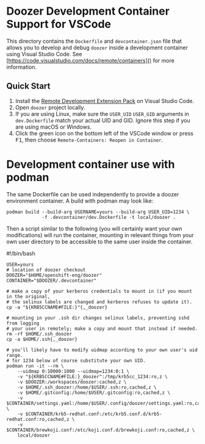# Doozer Development Container Support for VSCode

This directory contains the `Dockerfile` and `devcontainer.json` file
that allows you to develop and debug `doozer` inside a development container
using Visual Studio Code. See [https://code.visualstudio.com/docs/remote/containers]() for more information.

## Quick Start

1. Install the [Remote Development Extension Pack][] on Visual Studio Code.
2. Open `doozer` project locally.
3. If you are using Linux, make sure the `USER_UID` `USER_GID` arguments in `dev.Dockerfile` match your actual UID and GID. Ignore this step if you are using macOS or Windows.
4. Click the green icon on the bottom left of the VSCode window or press <kbd>F1</kbd>, then choose `Remote-Containers: Reopen in Container`.

[Remote Development Extension Pack]: https://marketplace.visualstudio.com/items?itemName=ms-vscode-remote.vscode-remote-extensionpack

# Development container use with podman

The same Dockerfile can be used independently to provide a doozer environment container.
A build with podman may look like:

    podman build --build-arg USERNAME=yours --build-arg USER_UID=1234 \
                 -f .devcontainer/dev.Dockerfile -t local/doozer .

Then a script similar to the following (you will certainly want your own modifications)
will run the container, mounting in relevant things from your own user directory to be
accessible to the same user inside the container.

#!/bin/bash

    USER=yours
    # location of doozer checkout
    DOOZER="$HOME/openshift-eng/doozer"
    CONTAINER="$DOOZER/.devcontainer"

    # make a copy of your kerberos credentials to mount in (if you mount in the original,
    # the selinux labels are changed and kerberos refuses to update it).
    cp -a "${KRB5CCNAME#FILE:}"{,_doozer}

    # mounting in your .ssh dir changes selinux labels, preventing sshd from logging
    # your user in remotely; make a copy and mount that instead if needed.
    rm -rf $HOME/.ssh_doozer
    cp -a $HOME/.ssh{,_doozer}

    # you'll likely have to modify uidmap according to your own user's uid range.
    # for 1234 below of course substitute your own UID.
    podman run -it --rm \
        --uidmap 0:10000:1000 --uidmap=1234:0:1 \
        -v "${KRB5CCNAME#FILE:}_doozer":/tmp/krb5cc_1234:ro,z \
        -v $DOOZER:/workspaces/doozer:cached,z \
        -v $HOME/.ssh_doozer:/home/$USER/.ssh:ro,cached,z \
        -v $HOME/.gitconfig:/home/$USER/.gitconfig:ro,cached,z \
        -v $CONTAINER/settings.yaml:/home/$USER/.config/doozer/settings.yaml:ro,cached,z \
        -v $CONTAINER/krb5-redhat.conf:/etc/krb5.conf.d/krb5-redhat.conf:ro,cached,z \
        -v $CONTAINER/brewkoji.conf:/etc/koji.conf.d/brewkoji.conf:ro,cached,z \
        local/doozer
